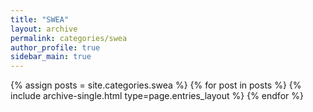 ```yaml
---
title: "SWEA"
layout: archive
permalink: categories/swea
author_profile: true
sidebar_main: true
---
```


{% assign posts = site.categories.swea %}
{% for post in posts %} {% include archive-single.html type=page.entries_layout %} {% endfor %}